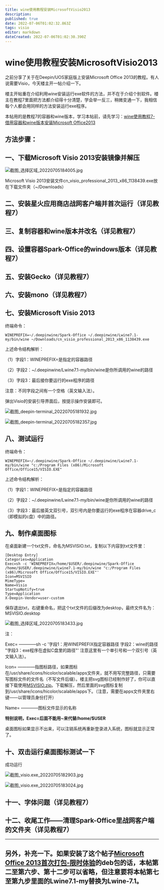 ```yaml
---
title: wine使用教程安装MicrosoftVisio2013
description: 
published: true
date: 2022-07-06T01:02:32.863Z
tags: visio
editor: markdown
dateCreated: 2022-07-06T01:02:30.390Z
---
```


# wine使用教程安装MicrosoftVisio2013

之前分享了关于在Deepin/UOS家庭版上安装Microsoft Office 2013的教程。有人说需要Visio，今天楼主开一帖介绍一下。

楼主开帖重在介绍利用wine安装运行exe软件的方法，并不在于介绍个别软件。楼主在教程7里面把方法都介绍得十分清楚，学会举一反三，稍微变通一下，我相信每个人都会用同样的方法安装运行exe程序。

本帖用的是教程7的容器和wine版本，学习本帖前，请先学习：[wine使用教程7-借用容器和wine版本安装Microsoft Office2013](https://bbs.deepin.org/post/239589)

## 方法步骤：

## 一、下载Microsoft Visio 2013安装镜像并解压

![截图_选择区域_20220705184005.jpg](https://storage.deepin.org/thread/202207051840472686_%E6%88%AA%E5%9B%BE_%E9%80%89%E6%8B%A9%E5%8C%BA%E5%9F%9F_20220705184005.jpg)

Microsoft Visio 2013安装文件cn_visio_professional_2013_x86_1138439.exe放在下载文件夹（~/Downloads）

## 二、安装星火应用商店战网客户端并首次运行（详见教程7）

## 三、复制容器和wine版本并改名（详见教程7）

## 四、设置容器Spark-Office的windows版本（详见教程7）

## 五、安装Gecko（详见教程7）

## 六、安装mono（详见教程7）

## 七、安装Microsoft Visio 2013

终端命令：

```
WINEPREFIX=~/.deepinwine/Spark-Office ~/.deepinwine/Lwine7.1-my/bin/wine ~/Downloads/cn_visio_professional_2013_x86_1138439.exe
```

上述命令结构解析：

（1）字段1：WINEPREFIX=是指定的容器路径

（2）字段2：~/.deepinwine/Lwine7.1-my/bin/wine是你所调用的wine的路径

（3）字段3：最后接你要运行的exe程序的路径

注意：不同字段之间有一个空格（英文输入法）。

弹出Visio的安装引导界面后，按提示操作安装即可。

![截图_deepin-terminal_20220705181932.jpg](https://storage.deepin.org/thread/202207051843414187_%E6%88%AA%E5%9B%BE_deepin-terminal_20220705181932.jpg)

![截图_deepin-terminal_20220705182357.jpg](https://storage.deepin.org/thread/202207051843501462_%E6%88%AA%E5%9B%BE_deepin-terminal_20220705182357.jpg)

## 八、测试运行

终端命令：

```
WINEPREFIX=~/.deepinwine/Spark-Office ~/.deepinwine/Lwine7.1-my/bin/wine "c:/Program Files (x86)/Microsoft Office/Office15/VISIO.EXE"
```

上述命令结构解析：

（1）字段1：WINEPREFIX=是指定的容器路径

（2）字段2：~/.deepinwine/Lwine7.1-my/bin/wine是你所调用的wine的路径

（3）字段3：最后接英文双引号，双引号内是你要运行的exe程序在容器drive_c（即模拟的c盘）中的路径。

## 九、制作桌面图标

在桌面新建一个txt文件，命名为MSVISIO.txt，复制以下内容到txt文件里：

```
[Desktop Entry]
Categories=Application
Exec=sh -c 'WINEPREFIX=/home/$USER/.deepinwine/Spark-Office /home/$USER/.deepinwine/Lwine7.1-my/bin/wine "c:/Program Files (x86)/Microsoft Office/Office15/VISIO.EXE"'
Icon=MSVISIO
MimeType=
Name=Visio
StartupNotify=true
Type=Application
X-Deepin-Vendor=user-custom
```

保存退出txt，右键重命名，把这个txt文件的后缀改为desktop，最终文件名为：MSVISIO.desktop

![截图_选择区域_20220705183433.jpg](https://storage.deepin.org/thread/20220705184608604_%E6%88%AA%E5%9B%BE_%E9%80%89%E6%8B%A9%E5%8C%BA%E5%9F%9F_20220705183433.jpg)

注：

Exec= ————sh -c '字段1：用WINEPREFIX指定容器路径 字段2：wine的路径 "字段3：exe程序在虚拟C盘里的路径"' 注意这里有一个单引号和一个双引号（英文输入法）。

Icon= ————指图标路径，如果图标在/usr/share/icons/hicolor/scalable/apps文件夹，就不用写完整路径，只需要写图标文件的文件名（不写文件后缀）。楼主把svg图标已经制作好了，你可以直接下载使用[MSVISIO.zip](https://storage.deepin.org/thread/202207051846463421_MSVISIO.zip)。下载解压，然后里面的svg图标复制到/usr/share/icons/hicolor/scalable/apps下。（注意，需要在apps文件夹里右键——以管理员身份打开）

Name= ————图标文件显示的名称

**特别说明，Exec=后面不能用~来代替/home/$USER**

桌面图标如果显示不出来，可以注销系统再重新登录进入系统，图标就显示正常了。

## 十、双击运行桌面图标测试一下

成功运行

![截图_visio.exe_20220705182903.jpg](https://storage.deepin.org/thread/202207051848128193_%E6%88%AA%E5%9B%BE_visio.exe_20220705182903.jpg)

![截图_visio.exe_20220705183024.jpg](https://storage.deepin.org/thread/202207051848188398_%E6%88%AA%E5%9B%BE_visio.exe_20220705183024.jpg)

## 十一、字体问题（详见教程7）

## 十二、收尾工作——清理Spark-Office里战网客户端的文件夹（详见教程7）

------

## 另外，补充一下。如果安装了这个帖子[Microsoft Office 2013首次打包-限时体验](https://bbs.deepin.org/post/239932)的deb包的话，本帖第二至第六步、第十二步可以省略，但注意要将本帖第七至第九步里面的Lwine7.1-my替换为Lwine-7.1。